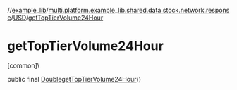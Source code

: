 //[example_lib](../../../index.md)/[multi.platform.example_lib.shared.data.stock.network.response](../index.md)/[USD](index.md)/[getTopTierVolume24Hour](get-top-tier-volume24-hour.md)

# getTopTierVolume24Hour

[common]\

public final [Double](https://developer.android.com/reference/kotlin/java/lang/Double.html)[getTopTierVolume24Hour](get-top-tier-volume24-hour.md)()
